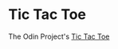 # Tic Tac Toe
The Odin Project's [Tic Tac Toe](https://www.theodinproject.com/lessons/node-path-javascript-tic-tac-toe)
